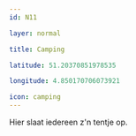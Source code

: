 ```yaml
---
id: N11

layer: normal

title: Camping

latitude: 51.20370851978535

longitude: 4.850170706073921

icon: camping
---
```

Hier slaat iedereen z'n tentje op.

